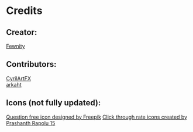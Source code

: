 # Credits

## Creator: 
[Fewnity](https://github.com/Fewnity/)

## Contributors:<br>
[CyrilArtFX](https://github.com/CyrilArtFX)<br>
[arkaht](https://github.com/arkaht)<br>

## Icons (not fully updated):
[Question free icon designed by Freepik](https://www.flaticon.com/free-icon/question_471664?term=question)
[Click through rate icons created by Prashanth Rapolu 15](https://www.flaticon.com/free-icon/button_9374979?related_id=9374942)